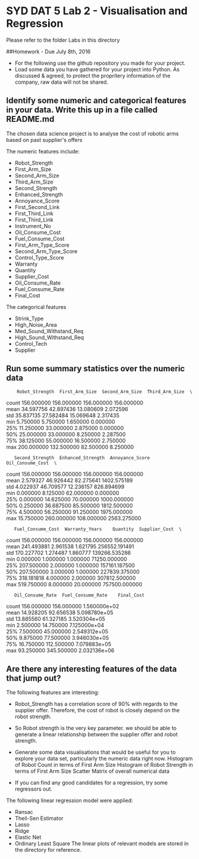 # SYD DAT 5 Lab 2 - Visualisation and Regression

Please refer to the folder Labs in this directory 

##Homework - Due July 8th, 2016


* For the following use the github repository you made for your project. 
* Load some data you have gathered for your project into Python.
As discussed & agreed, to protect the propritery information of the company, raw data will not be shared. 

## Identify some numeric and categorical features in your data. Write this up in a file called README.md 

The chosen data science project is to analyse the cost of robotic arms based on past supplier's offers 

The numeric features include: 
* Robot_Strength
* First_Arm_Size
* Second_Arm_Size
* Third_Arm_Size
* Second_Strength
* Enhanced_Strength
* Annoyance_Score
* First_Second_Link
* First_Third_Link
* First_Third_Link
* Instrument_No
* Oil_Consume_Cost
* Fuel_Consume_Cost
* First_Arm_Type_Score
* Second_Arm_Type_Score
* Control_Type_Score
* Warranty
* Quantity
* Supplier_Cost
* Oil_Consume_Rate
* Fuel_Consume_Rate
* Final_Cost 

The categorical features 
* Strink_Type
* High_Noise_Area
* Med_Sound_Withstand_Req
* High_Sound_Withstand_Req
* Control_Tech
* Supplier

## Run some summary statistics over the numeric data 

        Robot_Strength  First_Arm_Size  Second_Arm_Size  Third_Arm_Size  \
count      156.000000      156.000000       156.000000      156.000000   
mean        34.597756       42.897436        13.080609        2.072596   
std         35.837135       27.582484        15.069648        2.317435   
min          5.750000        5.750000         1.650000        0.000000   
25%         11.250000       33.000000         2.875000        0.000000   
50%         25.000000       33.000000         8.250000        2.287500   
75%         38.125000       55.000000        16.500000        2.750000   
max        200.000000      132.500000        82.500000        8.250000   

       Second_Strength  Enhanced_Strength  Annoyance_Score  Oil_Consume_Cost  \
count       156.000000         156.000000       156.000000        156.000000   
mean          2.579327          46.926442        82.275641       1402.575189   
std           4.022937          46.709577        12.236157        826.894699   
min           0.000000           8.125000        62.000000          0.000000   
25%           0.000000          14.625000        70.000000       1000.000000   
50%           0.250000          36.687500        85.500000       1812.500000   
75%           4.500000          56.250000        91.250000       1975.000000   
max          15.750000         260.000000       108.000000       2563.275000   

       Fuel_Consume_Cost  Warranty_Years    Quantity  Supplier_Cost  \
count         156.000000      156.000000  156.000000     156.000000   
mean          241.493881        2.961538    1.621795  256552.191491   
std           170.227702        1.274487    1.860777  139266.535286   
min             0.000000        1.000000    1.000000   71250.000000   
25%           207.500000        2.000000    1.000000  157161.187500   
50%           207.500000        3.000000    1.000000  227839.375000   
75%           318.181818        4.000000    2.000000  307812.500000   
max           519.750000        8.000000   20.000000  757500.000000   

       Oil_Consume_Rate  Fuel_Consume_Rate    Final_Cost  
count        156.000000         156.000000  1.560000e+02  
mean          14.928205          92.656538  5.098780e+05  
std           13.885560          61.327185  3.520304e+05  
min            2.500000          14.750000  7.125000e+04  
25%            7.500000          45.000000  2.549312e+05  
50%            9.875000          77.500000  3.946030e+05  
75%           16.750000         112.500000  7.079883e+05  
max           93.250000         345.500000  2.032136e+06  

## Are there any interesting features of the data that jump out?

The following features are interesting: 
* Robot_Strength has a correlation score of 90% with regards to the supplier offer. Therefore, the cost of robot is closely depend on the robot strength. 
* So Robot strength is the very key parameter. we should be able to generate a linear relationship between the supplier offer and robot strength. 



* Generate some data visualisations that would be useful for you to explore your data set, particularly the numeric data right now.
Histogram of Robot Count in terms of First Arm Size 
Histogram of Robot Strength in terms of First Arm Size
Scatter Matrix of overall numerical data 



* If you can find any good candidates for a regression, try some regressors out.

The following linear regression model were applied: 
* Ransac
* Theil-Sen Estimator 
* Lasso
* Ridge
* Elastic Net
* Ordinary Least Square 
The linear plots of relevant models are stored in the directory for reference. 